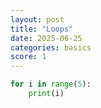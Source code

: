 ```yaml
---
layout: post
title: "Loops"
date: 2025-06-25
categories: basics
score: 1
---
```


```python
for i in range(5):
    print(i)
```

